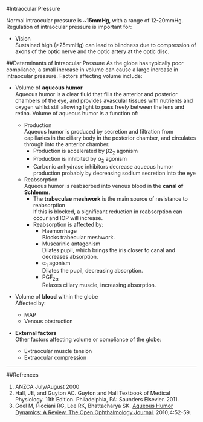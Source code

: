#Intraocular Pressure

Normal intraocular pressure is ~**15mmHg**, with a range of 12-20mmHg. Regulation of intraocular pressure is important for:
* Vision  
Sustained high (>25mmHg) can lead to blindness due to compression of axons of the optic nerve and the optic artery at the optic disc.

##Determinants of Intraocular Pressure
As the globe has typically poor compliance, a small increase in volume can cause a large increase in intraocular pressure. Factors affecting volume include:
* Volume of **aqueous humor**  
Aqueous humor is a clear fluid that fills the anterior and posterior chambers of the eye, and provides avascular tissues with nutrients and oxygen whilst still allowing light to pass freely between the lens and retina. Volume of aqueous humor is a function of:
    * Production  
    Aqueous humor is produced by secretion and filtration from capillaries in the ciliary body in the posterior chamber, and circulates through into the anterior chamber.
        * Production is accelerated by β2<sub>2</sub> agonism
        * Production is inhibited by α<sub>2</sub> agonism
        * Carbonic anhydrase inhibitors decrease aqueous humor production probably by decreasing sodium secretion into the eye
    * Reabsorption  
    Aqueous humor is reabsorbed into venous blood in the **canal of Schlemm**.
        * The **trabeculae meshwork** is the main source of resistance to reabsorption  
        If this is blocked, a significant reduction in reabsorption can occur and IOP will increase.
        * Reabsorption is affected by:
            * Haemorrhage  
            Blocks trabecular meshwork.
            * Muscarinic antagonism  
            Dilates pupil, which brings the iris closer to canal and decreases absorption.
            * α<sub>1</sub> agonism  
            Dilates the pupil, decreasing absorption.
            * PGF<sub>2α</sub>  
            Relaxes ciliary muscle, increasing absorption.
    
                    
* Volume of **blood** within the globe  
Affected by:
    * MAP 
    * Venous obstruction
    
    
* **External factors**  
Other factors affecting volume or compliance of the globe:
    * Extraocular muscle tension
    * Extraocular compression
    

---
##Refrences
1. ANZCA July/August 2000
2. Hall, JE, and Guyton AC. Guyton and Hall Textbook of Medical Physiology. 11th Edition. Philadelphia, PA: Saunders Elsevier. 2011. 
3. Goel M, Picciani RG, Lee RK, Bhattacharya SK. [Aqueous Humor Dynamics: A Review. The Open Ophthalmology Journal](https://www.ncbi.nlm.nih.gov/pmc/articles/PMC3032230/). 2010;4:52-59.

